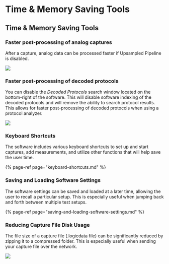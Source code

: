 # Time & Memory Saving Tools

## Time & Memory Saving Tools

### **Faster post-processing of analog captures**

After a capture, analog data can be processed faster if Upsampled Pipeline is disabled. 

![](https://trello-attachments.s3.amazonaws.com/55f0ad9685db3c82f0f3aeba/5ae8f9a7fe9ae4449cf2613e/0a4c1c9271cc3188f3577ebf8b5e535d/uncheck-pipeline.png)

### **Faster post-processing of decoded protocols**

You can disable the _Decoded Protocols_ search window located on the bottom-right of the software. This will disable software indexing of the decoded protocols and will remove the ability to search protocol results. This allows for faster post-processing of decoded protocols when using a protocol analyzer. 

![](https://trello-attachments.s3.amazonaws.com/55f0ad9685db3c82f0f3aeba/5ae8f9a7fe9ae4449cf2613e/271bf7db669c6c04936eeab6c52e0564/uncheck-decoded-prot.png)

### **Keyboard Shortcuts**

The software includes various keyboard shortcuts to set up and start captures, add measurements, and utilize other functions that will help save the user time.

{% page-ref page="keyboard-shortcuts.md" %}

### **Saving and Loading Software Settings**

The software settings can be saved and loaded at a later time, allowing the user to recall a particular setup. This is especially useful when jumping back and forth between multiple test setups.

{% page-ref page="saving-and-loading-software-settings.md" %}

### **Reducing Capture File Disk Usage**

The file size of a capture file \(.logicdata file\) can be significantly reduced by zipping it to a compressed folder. This is especially useful when sending your capture file over the network. 

![](https://trello-attachments.s3.amazonaws.com/55f0ad9685db3c82f0f3aeba/5ae8f9a7fe9ae4449cf2613e/e3f344e5ac5ab73f27c052c746e207c3/zipped-capture.png)

